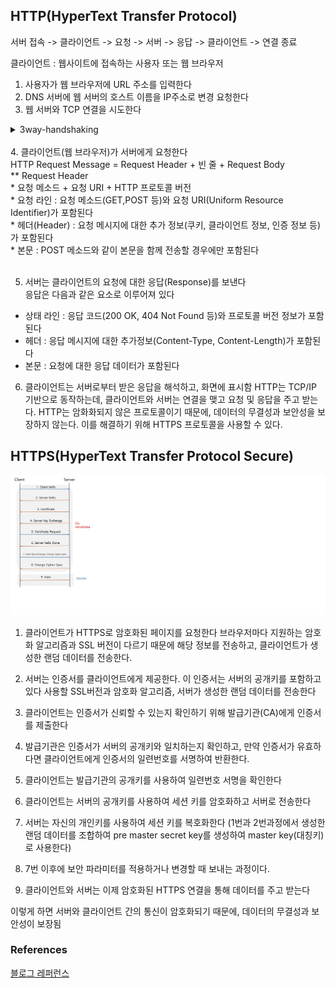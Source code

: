 ## HTTP(HyperText Transfer Protocol)
서버 접속 -> 클라이언트 -> 요청 -> 서버 -> 응답 -> 클라이언트 -> 연결 종료

클라이언트 : 웹사이트에 접속하는 사용자 또는 웹 브라우저
1. 사용자가 웹 브라우저에 URL 주소를 입력한다
2. DNS 서버에 웹 서버의 호스트 이름을 IP주소로 변경 요청한다
3. 웹 서버와 TCP 연결을 시도한다
  <details>
  <summary> 3way-handshaking </summary>
  <br>
   3way-handshaking
  - Client > Server : TCP SYN
  - Server > Client : TCP SYN ACK
  - Client > Server : TCP ACK
  
   ![http.png](http.png)
   <br/>
   <br/>
  </details>
   <br>
 4. 클라이언트(웹 브라우저)가 서버에게 요청한다<br/>
  HTTP Request Message = Request Header + 빈 줄 + Request Body<br/>
  ** Request Header<br/>
  * 요청 메소드 + 요청 URI + HTTP 프로토콜 버전<br/>
  * 요청 라인 : 요청 메소드(GET,POST 등)와 요청 URI(Uniform Resource Identifier)가 포함된다<br/>
  * 헤더(Header) : 요청 메시지에 대한 추가 정보(쿠키, 클라이언트 정보, 인증 정보 등)가 포함된다<br/>
  * 본문 : POST 메소드와 같이 본문을 함께 전송할 경우에만 포함된다<br/><br/>
   
5. 서버는 클라이언트의 요청에 대한 응답(Response)를 보낸다<br/>
   응답은 다음과 같은 요소로 이루어져 있다<br/>
   
  * 상태 라인 : 응답 코드(200 OK, 404 Not Found 등)와 프로토콜 버전 정보가 포함된다<br/>
  * 헤더 : 응답 메시지에 대한 추가정보(Content-Type, Content-Length)가 포함된다<br/>
  * 본문 : 요청에 대한 응답 데이터가 포함된다<br/>

6. 클라이언트는 서버로부터 받은 응답을 해석하고, 화면에 표시함
  HTTP는 TCP/IP 기반으로 동작하는데, 클라이언트와 서버는 연결을 맺고 요청 및 응답을 주고 받는다.
  HTTP는 암화화되지 않은 프로토콜이기 때문에, 데이터의 무결성과 보안성을 보장하지 않는다.
  이를 해결하기 위해 HTTPS 프로토콜을 사용할 수 있다.
  
  
  ## HTTPS(HyperText Transfer Protocol Secure)
  ![https.jpg](https.jpg)
  1. 클라이언트가 HTTPS로 암호화된 페이지를 요청한다
     브라우저마다 지원하는 암호화 알고리즘과 SSL 버전이 다르기 때문에 해당 정보를 전송하고, 클라이언트가 생성한 랜덤 데이터를 전송한다.
  2. 서버는 인증서를 클라이언트에게 제공한다. 이 인증서는 서버의 공개키를 포함하고 있다
     사용할 SSL버전과 암호화 알고리즘, 서버가 생성한 랜덤 데이터를 전송한다
  3. 클라이언트는 인증서가 신뢰할 수 있는지 확인하기 위해 발급기관(CA)에게 인증서를 제출한다
  4. 발급기관은 인증서가 서버의 공개키와 일치하는지 확인하고, 만약 인증서가 유효하다면 클라이언트에게 인증서의 일련번호를 서명하여 반환한다.
  5. 클라이언트는 발급기관의 공개키를 사용하여 일련번호 서명을 확인한다
    
  6. 클라이언트는 서버의 공개키를 사용하여 세션 키를 암호화하고 서버로 전송한다
  7. 서버는 자신의 개인키를 사용하여 세션 키를 복호화한다
     (1번과 2번과정에서 생성한 랜덤 데이터를 조합하여 pre master secret key를 생성하여 master key(대칭키)로 사용한다)
  8. 7번 이후에 보안 파라미터를 적용하거나 변경할 때 보내는 과정이다.
  9. 클라이언트와 서버는 이제 암호화된 HTTPS 연결을 통해 데이터를 주고 받는다


  이렇게 하면 서버와 클라이언트 간의 통신이 암호화되기 때문에, 데이터의 무결성과 보안성이 보장됨


### References
[블로그 레퍼런스](https://kimmeh1.tistory.com/499)
